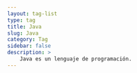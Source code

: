 ```yaml
---
layout: tag-list
type: tag
title: Java
slug: Java
category: Tag
sidebar: false
description: >
    Java es un lenguaje de programación.
---
```


